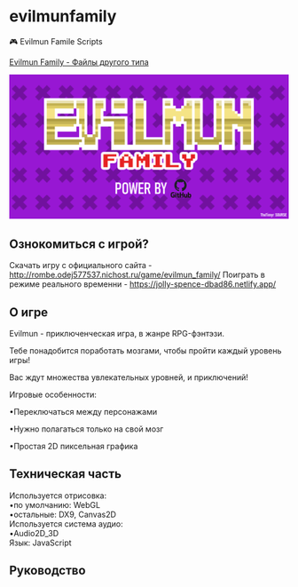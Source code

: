 # evilmunfamily
🎮 Evilmun Famile Scripts

[Evilmun Family - Файлы другого типа](https://github.com/thetimyr/evilmunfamily_roombers)

![Игра](https://github.com/thetimyr/evilmunfamily/blob/main/logo_github.png?raw=true)
## Ознокомиться с игрой?
Скачать игру с официального сайта - http://rombe.odej577537.nichost.ru/game/evilmun_family/
Поиграть в режиме реального временни - https://jolly-spence-dbad86.netlify.app/
## О игре
Evilmun - приключенческая игра, в жанре RPG-фэнтэзи.

Тебе понадобится поработать мозгами, чтобы пройти каждый уровень игры!

Вас ждут множества увлекательных уровней, и приключений!

Игровые особенности:

•Переключаться между персонажами

•Нужно полагаться только на свой мозг

•Простая 2D пиксельная графика

## Техническая часть
Используется отрисовка:    
•по умолчанию: WebGL       
•остальные: DX9, Canvas2D   
Используется система аудио:    
•Audio2D_3D     
Язык: JavaScript     

## Руководство 
